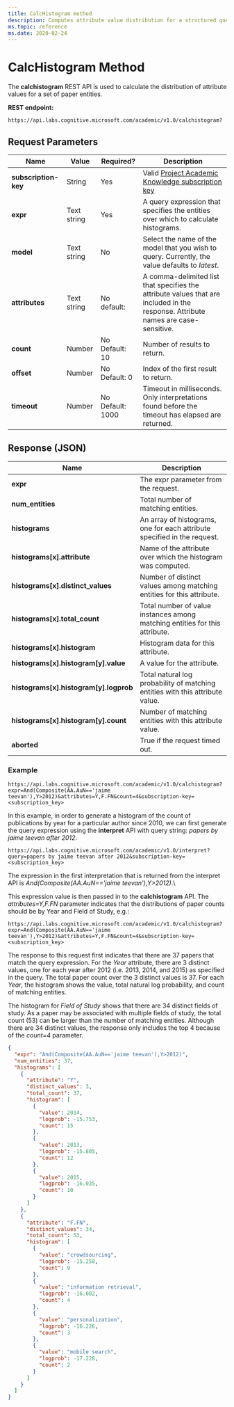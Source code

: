 ```yaml
---
title: CalcHistogram method
description: Computes attribute value distribution for a structured query expression
ms.topic: reference
ms.date: 2020-02-24
---
```


# CalcHistogram Method

The **calchistogram** REST API is used to calculate the distribution of attribute values for a set of paper entities.

**REST endpoint:**

``` HTTP
https://api.labs.cognitive.microsoft.com/academic/v1.0/calchistogram?
``` 

## Request Parameters

Name | Value | Required? | Description
--- | --- | --- | ---
**subscription-key** | String | Yes | Valid [Project Academic Knowledge subscription key](https://msr-apis.portal.azure-api.net/products/project-academic-knowledge)
**expr** | Text string | Yes | A query expression that specifies the entities over which to calculate histograms.
**model** | Text string | No | Select the name of the model that you wish to query. Currently, the value defaults to *latest*.
**attributes** | Text string | No<br>default: | A comma-delimited list that specifies the attribute values that are included in the response. Attribute names are case-sensitive.
**count** | Number | No<br>Default: 10 | Number of results to return.
**offset** | Number | No<br>Default: 0 | Index of the first result to return.
**timeout** | Number | No<br>Default: 1000 | Timeout in milliseconds. Only interpretations found before the timeout has elapsed are returned.

## Response (JSON)

Name | Description
--- | ---
**expr** | The expr parameter from the request.
**num_entities** | Total number of matching entities.
**histograms** | An array of histograms, one for each attribute specified in the request.
**histograms[x].attribute** | Name of the attribute over which the histogram was computed.
**histograms[x].distinct_values** | Number of distinct values among matching entities for this attribute.
**histograms[x].total_count** | Total number of value instances among matching entities for this attribute.
**histograms[x].histogram** | Histogram data for this attribute.
**histograms[x].histogram[y].value** | A value for the attribute.
**histograms[x].histogram[y].logprob** | Total natural log probability of matching entities with this attribute value.
**histograms[x].histogram[y].count** | Number of matching entities with this attribute value.
**aborted** | True if the request timed out.

### Example

``` HTTP
https://api.labs.cognitive.microsoft.com/academic/v1.0/calchistogram?expr=And(Composite(AA.AuN=='jaime teevan'),Y>2012)&attributes=Y,F.FN&count=4&subscription-key=<subscription_key>
```

In this example, in order to generate a histogram of the count of publications by year for a particular author since 2010, we can first generate the query expression using the **interpret** API with query string: *papers by jaime teevan after 2012*.

``` HTTP
https://api.labs.cognitive.microsoft.com/academic/v1.0/interpret?query=papers by jaime teevan after 2012&subscription-key=<subscription_key>
```

The expression in the first interpretation that is returned from the interpret API is *And(Composite(AA.AuN=='jaime teevan'),Y>2012)*.\

This expression value is then passed in to the **calchistogram** API. The *attributes=Y,F.FN* parameter indicates that the distributions of paper counts should be by Year and Field of Study, e.g.:

``` HTTP
https://api.labs.cognitive.microsoft.com/academic/v1.0/calchistogram?expr=And(Composite(AA.AuN=='jaime teevan'),Y>2012)&attributes=Y,F.FN&count=4&subscription-key=<subscription_key>
```

The response to this request first indicates that there are 37 papers that match the query expression. For the *Year* attribute, there are 3 distinct values, one for each year after 2012 (i.e. 2013, 2014, and 2015) as specified in the query. The total paper count over the 3 distinct values is 37. For each *Year*, the histogram shows the value, total natural log probability, and count of matching entities.

The histogram for *Field of Study* shows that there are 34 distinct fields of study. As a paper may be associated with multiple fields of study, the total count (53) can be larger than the number of matching entities. Although there are 34 distinct values, the response only includes the top 4 because of the *count=4* parameter.

``` JSON
{
  "expr": "And(Composite(AA.AuN=='jaime teevan'),Y>2012)",
  "num_entities": 37,
  "histograms": [
    {
      "attribute": "Y",
      "distinct_values": 3,
      "total_count": 37,
      "histogram": [
        {
          "value": 2014,
          "logprob": -15.753,
          "count": 15
        },
        {
          "value": 2013,
          "logprob": -15.805,
          "count": 12
        },
        {
          "value": 2015,
          "logprob": -16.035,
          "count": 10
        }
      ]
    },
    {
      "attribute": "F.FN",
      "distinct_values": 34,
      "total_count": 53,
      "histogram": [
        {
          "value": "crowdsourcing",
          "logprob": -15.258,
          "count": 9
        },
        {
          "value": "information retrieval",
          "logprob": -16.002,
          "count": 4
        },
        {
          "value": "personalization",
          "logprob": -16.226,
          "count": 3
        },
        {
          "value": "mobile search",
          "logprob": -17.228,
          "count": 2
        }
      ]
    }
  ]
}
```

